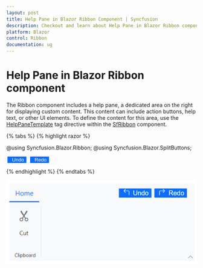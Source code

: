 ```yaml
---
layout: post
title: Help Pane in Blazor Ribbon Component | Syncfusion
description: Checkout and learn about Help Pane in Blazor Ribbon component in Blazor Server App and Blazor WebAssembly App.
platform: Blazor
control: Ribbon
documentation: ug
---
```


[SfRibbon]: https://help.syncfusion.com/cr/blazor/Syncfusion.Blazor.Ribbon.SfRibbon.html
[HelpPaneTemplate]: https://help.syncfusion.com/cr/blazor/Syncfusion.Blazor.Ribbon.HelpPaneTemplate.html

# Help Pane in Blazor Ribbon component

The Ribbon component includes a help pane, a dedicated area on the right for displaying custom content. This content can include action buttons, help text, or other UI elements. To define the content for this area, use the [HelpPaneTemplate][HelpPaneTemplate] tag directive within the [SfRibbon][SfRibbon] component.

{% tabs %}
{% highlight razor %}

@using Syncfusion.Blazor.Ribbon;
@using Syncfusion.Blazor.SplitButtons;

<div style="width:30%">
    <SfRibbon>
        <HelpPaneTemplate>
            <button class="action_btn"><div><span id="undo" class="e-icons e-undo"></span> Undo </div></button>
            <button class="action_btn"><div><span id="redo" class="e-icons e-redo"></span> Redo </div></button>
        </HelpPaneTemplate>
        <RibbonTabs>
            <RibbonTab HeaderText="Home">
                <RibbonGroups>
                    <RibbonGroup HeaderText="Clipboard">
                        <RibbonCollections>
                            <RibbonCollection>
                                <RibbonItems>
                                    <RibbonItem Type=RibbonItemType.Button AllowedSizes="RibbonItemSize.Large">
                                        <RibbonButtonSettings Content="Cut" IconCss="e-icons e-cut"></RibbonButtonSettings>
                                    </RibbonItem>
                                </RibbonItems>
                            </RibbonCollection>
                        </RibbonCollections>
                    </RibbonGroup>
                </RibbonGroups>
            </RibbonTab>
        </RibbonTabs>
    </SfRibbon>
</div>

<style>
    .action_btn {
        margin: 0px 3px;
        border: none;
        color: #ffffff;
        background-color: #0d6efd;
    }

    #undo, #redo {
        padding: 0px 3px;
    }
</style>

{% endhighlight %}
{% endtabs %}

![Ribbon Help Pane Template](./images/ribbon_helppane.png)